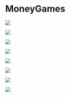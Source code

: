 # MoneyGames
![](Aspose.Words.b06a665d-d652-42f8-9078-73f0c82b6d61.001.jpeg)

![](Aspose.Words.b06a665d-d652-42f8-9078-73f0c82b6d61.002.jpeg)

![](Aspose.Words.b06a665d-d652-42f8-9078-73f0c82b6d61.003.jpeg)

![](Aspose.Words.b06a665d-d652-42f8-9078-73f0c82b6d61.004.jpeg)

![](Aspose.Words.b06a665d-d652-42f8-9078-73f0c82b6d61.005.jpeg)

![](Aspose.Words.b06a665d-d652-42f8-9078-73f0c82b6d61.006.jpeg)

![](Aspose.Words.b06a665d-d652-42f8-9078-73f0c82b6d61.007.jpeg)

![](Aspose.Words.b06a665d-d652-42f8-9078-73f0c82b6d61.008.jpeg)
